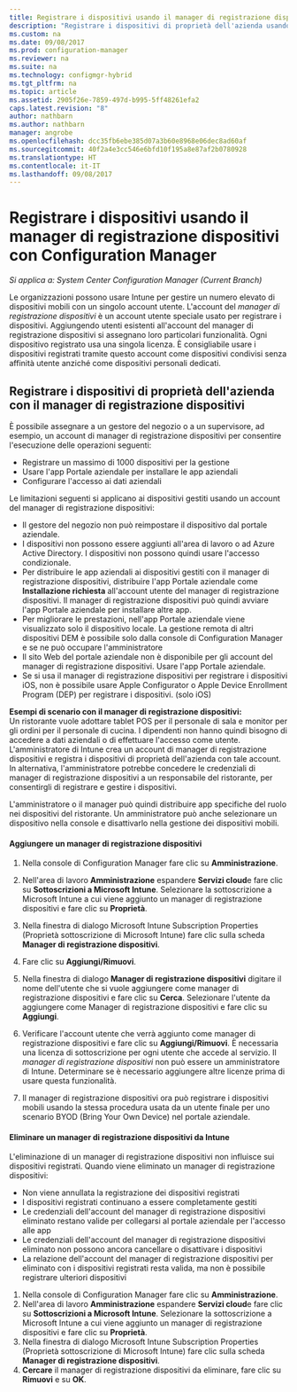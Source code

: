 ```yaml
---
title: Registrare i dispositivi usando il manager di registrazione dispositivi - Configuration Manager | Microsoft Docs
description: "Registrare i dispositivi di proprietà dell'azienda usando l'account del manager di registrazione dispositivi con System Center Configuration Manager."
ms.custom: na
ms.date: 09/08/2017
ms.prod: configuration-manager
ms.reviewer: na
ms.suite: na
ms.technology: configmgr-hybrid
ms.tgt_pltfrm: na
ms.topic: article
ms.assetid: 2905f26e-7859-497d-b995-5ff48261efa2
caps.latest.revision: "8"
author: nathbarn
ms.author: nathbarn
manager: angrobe
ms.openlocfilehash: dcc35fb6ebe385d07a3b60e8968e06dec8ad60af
ms.sourcegitcommit: 40f2a4e3cc546e6bfd10f195a8e87af2b0780928
ms.translationtype: HT
ms.contentlocale: it-IT
ms.lasthandoff: 09/08/2017
---
```

# <a name="enroll-devices-with-device-enrollment-manager-with-configuration-manager"></a>Registrare i dispositivi usando il manager di registrazione dispositivi con Configuration Manager

*Si applica a: System Center Configuration Manager (Current Branch)*

Le organizzazioni possono usare Intune per gestire un numero elevato di dispositivi mobili con un singolo account utente. L'account del *manager di registrazione dispositivi* è un account utente speciale usato per registrare i dispositivi. Aggiungendo utenti esistenti all'account del manager di registrazione dispositivi si assegnano loro particolari funzionalità. Ogni dispositivo registrato usa una singola licenza. È consigliabile usare i dispositivi registrati tramite questo account come dispositivi condivisi senza affinità utente anziché come dispositivi personali dedicati.  

## <a name="enroll-corporate-owned-devices-with-the-device-enrollment-manager"></a>Registrare i dispositivi di proprietà dell'azienda con il manager di registrazione dispositivi  
 È possibile assegnare a un gestore del negozio o a un supervisore, ad esempio, un account di manager di registrazione dispositivi per consentire l'esecuzione delle operazioni seguenti:  

-   Registrare un massimo di 1000 dispositivi per la gestione  
-   Usare l'app Portale aziendale per installare le app aziendali  
-   Configurare l'accesso ai dati aziendali  

Le limitazioni seguenti si applicano ai dispositivi gestiti usando un account del manager di registrazione dispositivi:

- Il gestore del negozio non può reimpostare il dispositivo dal portale aziendale.  
- I dispositivi non possono essere aggiunti all'area di lavoro o ad Azure Active Directory. I dispositivi non possono quindi usare l'accesso condizionale.
-  Per distribuire le app aziendali ai dispositivi gestiti con il manager di registrazione dispositivi, distribuire l'app Portale aziendale come **Installazione richiesta** all'account utente del manager di registrazione dispositivi. Il manager di registrazione dispositivi può quindi avviare l'app Portale aziendale per installare altre app.
- Per migliorare le prestazioni, nell'app Portale aziendale viene visualizzato solo il dispositivo locale. La gestione remota di altri dispositivi DEM è possibile solo dalla console di Configuration Manager e se ne può occupare l'amministratore
- Il sito Web del portale aziendale non è disponibile per gli account del manager di registrazione dispositivi. Usare l'app Portale aziendale.
- Se si usa il manager di registrazione dispositivi per registrare i dispositivi iOS, non è possibile usare Apple Configurator o Apple Device Enrollment Program (DEP) per registrare i dispositivi. (solo iOS) 

 **Esempi di scenario con il manager di registrazione dispositivi:**   
Un ristorante vuole adottare tablet POS per il personale di sala e monitor per gli ordini per il personale di cucina. I dipendenti non hanno quindi bisogno di accedere a dati aziendali o di effettuare l'accesso come utente. L'amministratore di Intune crea un account di manager di registrazione dispositivi e registra i dispositivi di proprietà dell'azienda con tale account. In alternativa, l'amministratore potrebbe concedere le credenziali di manager di registrazione dispositivi a un responsabile del ristorante, per consentirgli di registrare e gestire i dispositivi.  

 L'amministratore o il manager può quindi distribuire app specifiche del ruolo nei dispositivi del ristorante. Un amministratore può anche selezionare un dispositivo nella console e disattivarlo nella gestione dei dispositivi mobili.  

#### <a name="add-a-device-enrollment-manager"></a>Aggiungere un manager di registrazione dispositivi  

1.  Nella console di Configuration Manager fare clic su **Amministrazione**.  

2.  Nell'area di lavoro **Amministrazione** espandere **Servizi cloud**e fare clic su **Sottoscrizioni a Microsoft Intune**. Selezionare la sottoscrizione a Microsoft Intune a cui viene aggiunto un manager di registrazione dispositivi e fare clic su **Proprietà**.  

3.  Nella finestra di dialogo Microsoft Intune Subscription Properties (Proprietà sottoscrizione di Microsoft Intune) fare clic sulla scheda **Manager di registrazione dispositivi**.  

4.  Fare clic su **Aggiungi/Rimuovi**.  

5.  Nella finestra di dialogo **Manager di registrazione dispositivi** digitare il nome dell'utente che si vuole aggiungere come manager di registrazione dispositivi e fare clic su **Cerca**. Selezionare l'utente da aggiungere come Manager di registrazione dispositivi e fare clic su **Aggiungi**.  

6.  Verificare l'account utente che verrà aggiunto come manager di registrazione dispositivi e fare clic su **Aggiungi/Rimuovi**.  È necessaria una licenza di sottoscrizione per ogni utente che accede al servizio. Il *manager di registrazione dispositivi* non può essere un amministratore di Intune. Determinare se è necessario aggiungere altre licenze prima di usare questa funzionalità.  

7.  Il manager di registrazione dispositivi ora può registrare i dispositivi mobili usando la stessa procedura usata da un utente finale per uno scenario BYOD (Bring Your Own Device) nel portale aziendale.  

#### <a name="delete-a-device-enrollment-manager-from-intune"></a>Eliminare un manager di registrazione dispositivi da Intune  
L'eliminazione di un manager di registrazione dispositivi non influisce sui dispositivi registrati. Quando viene eliminato un manager di registrazione dispositivi:  
- Non viene annullata la registrazione dei dispositivi registrati  
- I dispositivi registrati continuano a essere completamente gestiti  
- Le credenziali dell'account del manager di registrazione dispositivi eliminato restano valide per collegarsi al portale aziendale per l'accesso alle app  
- Le credenziali dell'account del manager di registrazione dispositivi eliminato non possono ancora cancellare o disattivare i dispositivi  
- La relazione dell'account del manager di registrazione dispositivi per eliminato con i dispositivi registrati resta valida, ma non è possibile registrare ulteriori dispositivi

1.  Nella console di Configuration Manager fare clic su **Amministrazione**.  
2.  Nell'area di lavoro **Amministrazione** espandere **Servizi cloud**e fare clic su **Sottoscrizioni a Microsoft Intune**. Selezionare la sottoscrizione a Microsoft Intune a cui viene aggiunto un manager di registrazione dispositivi e fare clic su **Proprietà**.  
3.  Nella finestra di dialogo Microsoft Intune Subscription Properties (Proprietà sottoscrizione di Microsoft Intune) fare clic sulla scheda **Manager di registrazione dispositivi**.  
4.  **Cercare** il manager di registrazione dispositivi da eliminare, fare clic su **Rimuovi** e su **OK**.  
